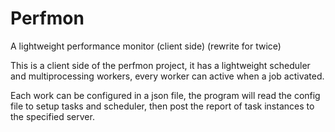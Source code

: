 
# Perfmon
A lightweight performance monitor (client side) (rewrite for twice)

This is a client side of the perfmon project, it has a lightweight scheduler and multiprocessing workers, every worker
can active when a job activated.

Each work can be configured in a json file, the program will read the config file to setup tasks and scheduler, then
post the report of task instances to the specified server.
